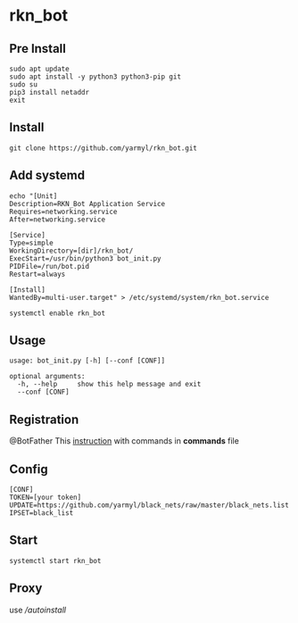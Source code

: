 # rkn_bot

## Pre Install
```
sudo apt update
sudo apt install -y python3 python3-pip git
sudo su
pip3 install netaddr
exit
```
## Install
```
git clone https://github.com/yarmyl/rkn_bot.git
```

## Add systemd
```
echo "[Unit]
Description=RKN_Bot Application Service
Requires=networking.service
After=networking.service

[Service]
Type=simple
WorkingDirectory=[dir]/rkn_bot/
ExecStart=/usr/bin/python3 bot_init.py 
PIDFile=/run/bot.pid
Restart=always

[Install]
WantedBy=multi-user.target" > /etc/systemd/system/rkn_bot.service

systemctl enable rkn_bot
```
## Usage
```
usage: bot_init.py [-h] [--conf [CONF]]

optional arguments:
  -h, --help     show this help message and exit
  --conf [CONF]
```
## Registration

@BotFather This [instruction](https://core.telegram.org/bots) with commands in **commands** file

## Config
```
[CONF]
TOKEN=[your token]
UPDATE=https://github.com/yarmyl/black_nets/raw/master/black_nets.list
IPSET=black_list
```
## Start
```
systemctl start rkn_bot
```
## Proxy

use */autoinstall*
